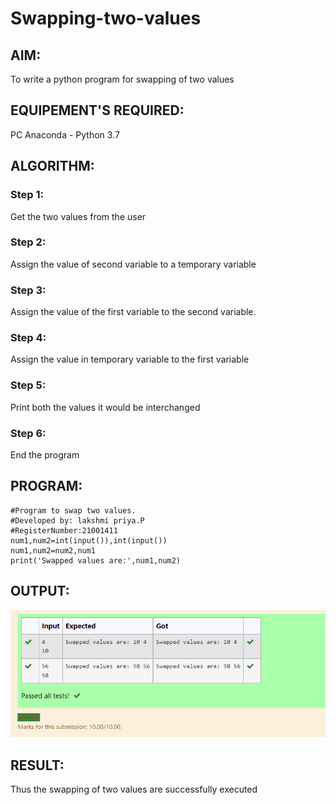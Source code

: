 # Swapping-two-values
## AIM:
To write a python program for swapping of two values
## EQUIPEMENT'S REQUIRED: 
PC
Anaconda - Python 3.7
## ALGORITHM: 
### Step 1:
Get the two values from the user
### Step 2: 
Assign the value of second variable to a temporary variable 
### Step 3: 
Assign the value of the first variable to the second variable.
### Step 4:  
Assign the value in temporary variable to the first variable
### Step 5: 
Print both the values it would be interchanged
### Step 6: 
End the program
## PROGRAM:
```
#Program to swap two values.
#Developed by: lakshmi priya.P
#RegisterNumber:21001411
num1,num2=int(input()),int(input())
num1,num2=num2,num1
print('Swapped values are:',num1,num2)
```
## OUTPUT:
![output](swappingoutput.png)

## RESULT:
Thus the swapping of two values are successfully executed



